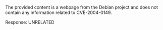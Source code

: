 The provided content is a webpage from the Debian project and does not contain any information related to CVE-2004-0149.

Response: UNRELATED